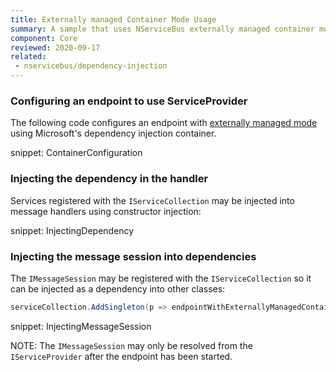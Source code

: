 ```yaml
---
title: Externally managed Container Mode Usage
summary: A sample that uses NServiceBus externally managed container mode to configure a DI container.
component: Core
reviewed: 2020-09-17
related:
 - nservicebus/dependency-injection
---
```


### Configuring an endpoint to use ServiceProvider

The following code configures an endpoint with [externally managed mode](/nservicebus/dependency-injection/#externally-managed-mode) using Microsoft's dependency injection container.

snippet: ContainerConfiguration

### Injecting the dependency in the handler

Services registered with the `IServiceCollection` may be injected into message handlers using constructor injection:

snippet: InjectingDependency

### Injecting the message session into dependencies

The `IMessageSession` may be registered with the `IServiceCollection` so it can be injected as a dependency into other classes:

```csharp
serviceCollection.AddSingleton(p => endpointWithExternallyManagedContainer.MessageSession.Value);
```

snippet: InjectingMessageSession

NOTE: The `IMessageSession` may only be resolved from the `IServiceProvider` after the endpoint has been started.
